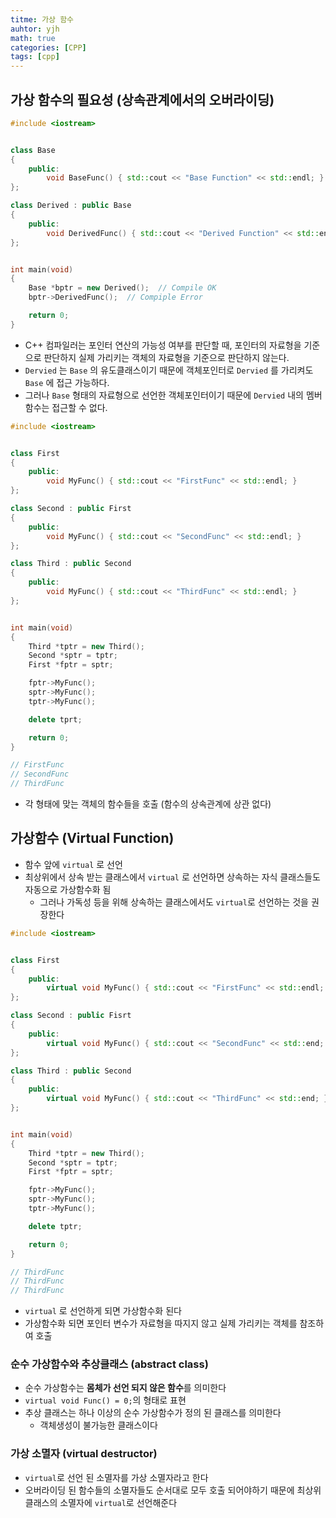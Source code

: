 ```yaml
---
titme: 가상 함수
auhtor: yjh
math: true
categories: [CPP]
tags: [cpp]
---
```


## 가상 함수의 필요성 (상속관계에서의 오버라이딩)

```cpp
#include <iostream>


class Base
{
    public:
        void BaseFunc() { std::cout << "Base Function" << std::endl; }
};

class Derived : public Base
{
    public:
        void DerivedFunc() { std::cout << "Derived Function" << std::endl; }
};


int main(void)
{
    Base *bptr = new Derived();  // Compile OK
    bptr->DerivedFunc();  // Compiple Error

    return 0;
}
```

- C++ 컴파일러는 포인터 연산의 가능성 여부를 판단할 때, 포인터의 자료형을 기준으로 판단하지 실제 가리키는 객체의 자료형을 기준으로 판단하지 않는다.
- `Dervied` 는 `Base` 의 유도클래스이기 때문에 객체포인터로 `Dervied` 를 가리켜도 `Base` 에 접근 가능하다.
- 그러나 `Base` 형태의 자료형으로 선언한 객체포인터이기 때문에 `Dervied` 내의 멤버함수는 접근할 수 없다.

```cpp
#include <iostream>


class First
{
    public:
        void MyFunc() { std::cout << "FirstFunc" << std::endl; }
};

class Second : public First
{
    public:
        void MyFunc() { std::cout << "SecondFunc" << std::endl; }
};

class Third : public Second
{
    public:
        void MyFunc() { std::cout << "ThirdFunc" << std::endl; }
};


int main(void)
{
    Third *tptr = new Third();
    Second *sptr = tptr;
    First *fptr = sptr;

    fptr->MyFunc();
    sptr->MyFunc();
    tptr->MyFunc();

    delete tprt;

    return 0;
}

// FirstFunc
// SecondFunc
// ThirdFunc
```

- 각 형태에 맞는 객체의 함수들을 호출 (함수의 상속관계에 상관 없다)

## 가상함수 (Virtual Function)

- 함수 앞에 `virtual` 로 선언
- 최상위에서 상속 받는 클래스에서 `virtual` 로 선언하면 상속하는 자식 클래스들도 자동으로 가상함수화 됨
  - 그러나 가독성 등을 위해 상속하는 클래스에서도 `virtual`로 선언하는 것을 권장한다

```cpp
#include <iostream>


class First
{
    public:
        virtual void MyFunc() { std::cout << "FirstFunc" << std::endl; }
};

class Second : public Fisrt
{
    public:
        virtual void MyFunc() { std::cout << "SecondFunc" << std::end; }
};

class Third : public Second
{
    public:
        virtual void MyFunc() { std::cout << "ThirdFunc" << std::end; }
};


int main(void)
{
    Third *tptr = new Third();
    Second *sptr = tptr;
    First *fptr = sptr;

    fptr->MyFunc();
    sptr->MyFunc();
    tptr->MyFunc();

    delete tptr;

    return 0;
}

// ThirdFunc
// ThirdFunc
// ThirdFunc
```

- `virtual` 로 선언하게 되면 가상함수화 된다
- 가상함수화 되면 포인터 변수가 자료형을 따지지 않고 실제 가리키는 객체를 참조하여 호출

### 순수 가상함수와 추상클래스 (abstract class)

- 순수 가상함수는 **몸체가 선언 되지 않은 함수**를 의미한다
- `virtual void Func() = 0;`의 형태로 표현
- 추상 클래스는 하나 이상의 순수 가상함수가 정의 된 클래스를 의미한다
  - 객체생성이 불가능한 클래스이다

### 가상 소멸자 (virtual destructor)

- `virtual`로 선언 된 소멸자를 가상 소멸자라고 한다
- 오버라이딩 된 함수들의 소멸자들도 순서대로 모두 호출 되어야하기 때문에 최상위 클래스의 소멸자에 `virtual`로 선언해준다
